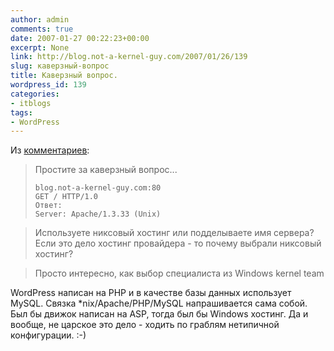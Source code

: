 ```yaml
---
author: admin
comments: true
date: 2007-01-27 00:22:23+00:00
excerpt: None
link: http://blog.not-a-kernel-guy.com/2007/01/26/139
slug: каверзный-вопрос
title: Каверзный вопрос.
wordpress_id: 139
categories:
- itblogs
tags:
- WordPress
---
```


Из [комментариев](http://blog.not-a-kernel-guy.com/2007/01/24/138#comment-1241):



> Простите за каверзный вопрос...
>
> ```
> blog.not-a-kernel-guy.com:80
> GET / HTTP/1.0
> Ответ:
> Server: Apache/1.3.33 (Unix)
> ```

> Используете никсовый хостинг или подделываете имя сервера? Если это дело хостинг провайдера - то почему выбрали никсовый хостинг?

> Просто интересно, как выбор специалиста из Windows kernel team



WordPress написан на PHP и в качестве базы данных использует MySQL. Cвязка *nix/Apache/PHP/MySQL напрашивается сама собой. Был бы движок написан на ASP, тогда был бы Windows хостинг. Да и вообще, не царское это дело - ходить по граблям нетипичной конфигурации. :-)
